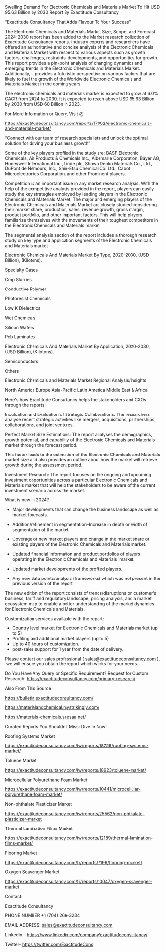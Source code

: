 Swelling Demand For Electronic Chemicals and Materials Market To Hit USD 95.63 Billion by 2030 Report By Exactitude Consultancy

“Exactitude Consultancy That Adds Flavour To Your Success”

The Electronic Chemicals and Materials Market Size, Scope, and Forecast 2024-2030 report has been added to the Market research collection of Exactitude Consultancy reports. Industry experts and researchers have offered an authoritative and concise analysis of the Electronic Chemicals and Materials Market with respect to various aspects such as growth factors, challenges, restraints, developments, and opportunities for growth. This report provides a pin-point analysis of changing dynamics and emerging trends in the Electronic Chemicals and Materials Market. Additionally, it provides a futuristic perspective on various factors that are likely to fuel the growth of the Worldwide Electronic Chemicals and Materials Market in the coming years.

The electronic chemicals and materials market is expected to grow at 6.0% CAGR from 2024 to 2030. It is expected to reach above USD 95.63 Billion by 2030 from USD 60 Billion in 2023.

For More Information or Query, Visit @

https://exactitudeconsultancy.com/reports/17002/electronic-chemicals-and-materials-market/

“Connect with our team of research specialists and unlock the optimal solution for driving your business growth”

Some of the key players profiled in the study are: BASF Electronic Chemicals, Air Products & Chemicals Inc., Albemarle Corporation, Bayer AG, Honeywell International Inc., Linde plc, Showa Denko Materials Co., Ltd., DuPont de Nemours, Inc., Shin-Etsu Chemical Co. Ltd., Cabot Microelectronics Corporation. and other Prominent players.

Competition is an important issue in any market research analysis. With the help of the competitive analysis provided in the report, players can easily study the key strategies employed by leading players in the Electronic Chemicals and Materials Market. The major and emerging players of the Electronic Chemicals and Materials Market are closely studied considering their market share, production, sales, revenue growth, gross margin, product portfolio, and other important factors. This will help players familiarize themselves with the movements of their toughest competitors in the Electronic Chemicals and Materials market.

The segmental analysis section of the report includes a thorough research study on key type and application segments of the Electronic Chemicals and Materials market

Electronic Chemicals And Materials Market By Type, 2020-2030, (USD Billion), (Kilotons).

Specialty Gases

Cmp Slurries

Conductive Polymer

Photoresist Chemicals

Low K Dielectrics

Wet Chemicals

Silicon Wafers

Pcb Laminates

Electronic Chemicals And Materials Market By Application, 2020-2030, (USD Billion), (Kilotons).

Semiconductors

Others

Electronic Chemicals and Materials Market Regional Analysis/Insights

North America
Europe
Asia-Pacific
Latin America
Middle East & Africa

Here's how Exactitude Consultancy helps the stakeholders and CXOs through the reports:

Inculcation and Evaluation of Strategic Collaborations: The researchers analyse recent strategic activities like mergers, acquisitions, partnerships, collaborations, and joint ventures.

Perfect Market Size Estimations: The report analyses the demographics, growth potential, and capability of the Electronic Chemicals and Materials market through the forecast period.

This factor leads to the estimation of the Electronic Chemicals and Materials market size and also provides an outline about how the market will retrieve growth during the assessment period.

Investment Research: The report focuses on the ongoing and upcoming investment opportunities across a particular Electronic Chemicals and Materials market that will help the stakeholders to be aware of the current investment scenario across the market.

What is new in 2024?

- Major developments that can change the business landscape as well as market forecasts.

- Addition/refinement in segmentation–Increase in depth or width of segmentation of the market.

- Coverage of new market players and change in the market share of existing players of the Electronic Chemicals and Materials market.

- Updated financial information and product portfolios of players operating in the Electronic Chemicals and Materials  market.

- Updated market developments of the profiled players.

- Any new data points/analysis (frameworks) which was not present in the previous version of the report

The new edition of the report consists of trends/disruptions on customer’s business, tariff and regulatory landscape, pricing analysis, and a market ecosystem map to enable a better understanding of the market dynamics for Electronic Chemicals and Materials.

Customization services available with the report:

- Country level market for Electronic Chemicals and Materials market (up to 5)
- Profiling and additional market players (up to 5)
- Up to 40 hours of customization.
- post-sales support for 1 year from the date of delivery.

Please contact our sales professional ( sales@exactitudeconsultancy.com ),  we will ensure you obtain the report which works for your needs.

Do You Have Any Query or Specific Requirement? Request for Custom Research: https://exactitudeconsultancy.com/primary-research/

Also From This Source

https://bulletin.exactitudeconsultancy.com/

https://materialandchemical.mystrikingly.com/

https://materials-chemicals.seesaa.net/

Curated Reports You Shouldn't Miss: Dive In Now!

Roofing Systems Market

https://exactitudeconsultancy.com/iw/reports/18759/roofing-systems-market/

Toluene Market

https://exactitudeconsultancy.com/iw/reports/18923/toluene-market/

Microcellular Polyurethane Foam Market

https://exactitudeconsultancy.com/iw/reports/10441/microcellular-polyurethane-foam-market/

Non-phthalate Plasticizer Market

https://exactitudeconsultancy.com/iw/reports/25562/non-phthalate-plasticizer-market

Thermal Lamination Films Market

https://exactitudeconsultancy.com/iw/reports/12189/thermal-lamination-films-market/

Flooring Market

https://exactitudeconsultancy.com/fr/reports/7196/flooring-market/

Oxygen Scavenger Market

https://exactitudeconsultancy.com/fr/reports/10047/oxygen-scavenger-market

Contact:

Exactitude Consultancy

PHONE NUMBER +1 (704) 266-3234

EMAIL ADDRESS: sales@exactitudeconsultancy.com

Linkedin - https://www.linkedin.com/company/exactitudeconsultancy/

Twitter- https://twitter.com/ExactitudeCons


